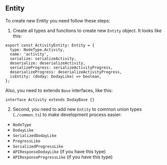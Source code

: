 ## Entity

To create new Entity you need follow these steps:

1. Create all types and functions to create new `Entity` object.
   It looks like this:

```
export const ActivityEntity: Entity = {
  type: NodeType.Activity,
  name: 'activity',
  serialize: serializeActivity,
  deserialize: deserializeActivity,
  serializeProgress: serializeActivityProgress,
  deserializeProgress: deserializeActivityProgress,
  isEntity: (doday: DodayLike) => boolean,
};
```

Also, you need to extends `Base` interfaces, like this:

```
interface Activity extends DodayBase {}
```

2. Second, you need to add new `Entity` to common union types (`./common.ts`) to make development process easier:

- `NodeType`
- `DodayLike`
- `SerializedDodayLike`
- `ProgressLike`
- `SerializedProgressLike`
- `APIResponseDodayLike` (if you have this type)
- `APIResponseProgressLike` (if you have this type)
